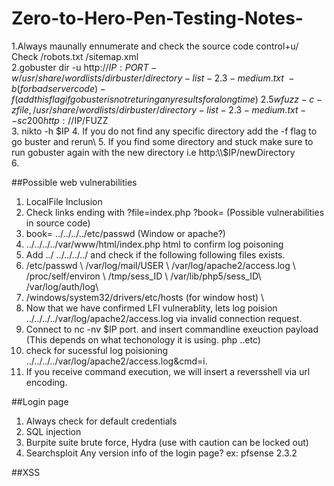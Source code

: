 # Zero-to-Hero-Pen-Testing-Notes-

1.Always maunally ennumerate and check the source code control+u/ Check /robots.txt /sitemap.xml\
2.gobuster dir -u http://$IP:PORT -w /usr/share/wordlists/dirbuster/directory-list-2.3-medium.txt\    -b (for bad servercode) -f (add this flag if gobuster is not returing any results for a long time) \
2.5 wfuzz -c -z file,/usr/share/wordlists/dirbuster/directory-list-2.3-medium.txt --sc 200 http://$IP/FUZZ \
3. nikto -h $IP 
4. If you do not find any specific directory add the -f flag to go buster and rerun\
5. If you find some directory and stuck  make sure to run gobuster again with the new directory i.e http:\\$IP/newDirectory  
6.

##Possible web vulnerabilities
1. LocalFile Inclusion 
2. Check links ending with ?file=index.php ?book=  (Possible vulnerabilities in source code)
3. book= ../../../../etc/passwd   (Window or apache?)
4. ../../../../var/www/html/index.php  html to confirm log poisoning 
5. Add  ../ ../../../../ and check if the following following files exists.
6. /etc/passwd \ /var/log/mail/USER \  /var/log/apache2/access.log \  /proc/self/environ \  /tmp/sess_ID \ /var/lib/php5/sess_ID\ /var/log/auth/log\  
7. /windows/system32/drivers/etc/hosts (for window host) \
8. Now that we have confirmed LFI vulnerablity, lets log poision ../../../../var/log/apache2/access.log via invalid connection request.
9. Connect to nc -nv $IP port. and insert commandline exeuction payload (This depends on what techonology it is using. php ..etc)
10. check for sucessful log poisioning ../../../../var/log/apache2/access.log&cmd=i.
11. If you receive command execution, we will insert a reversshell via url encoding.

 

##Login page
1. Always check for default credentials
2. SQL injection
3. Burpite suite brute force, Hydra (use with caution can be locked out) 
4. Searchsploit Any version info of the login page? ex: pfsense 2.3.2

##XSS
